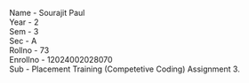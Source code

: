 Name - Sourajit Paul<br>
Year - 2<br>
Sem - 3<br>
Sec - A<br>
Rollno - 73<br>
Enrollno - 12024002028070<br>
Sub - Placement Training (Competetive Coding) Assignment 3.<br>
